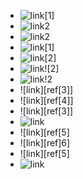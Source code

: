  * ![link[1]](url)
 * ![link[2]](url)
 * ![link![2]](url)
 * ![link\[1\]](url)
 * ![link\[2\]](url)
 * ![link!\[2\]](url)
 * ![link\![2]](url)
 * ![link][ref[3]]
 * ![link][ref[4]]
 * ![link][ref\[3\]]
 * ![link][ref\[4\]]
 * ![link][ref[5]
 * ![link][ref]6]
 * ![link][ref\[5]
 * ![link][ref\]6]

[2]: url2
[ref\[4\]]: url4
[ref\]6]: url6
